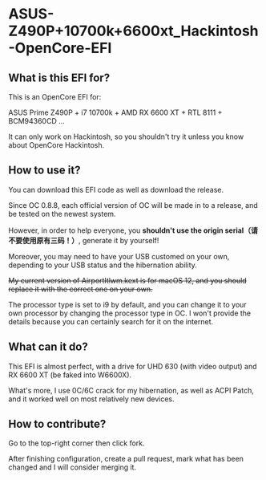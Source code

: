 # ASUS-Z490P+10700k+6600xt_Hackintosh-OpenCore-EFI

## What is this EFI for? 

This is an OpenCore EFI for: 

ASUS Prime Z490P + i7 10700k + AMD RX 6600 XT + RTL 8111 + BCM94360CD ...

It can only work on Hackintosh, so you shouldn't try it unless you know about OpenCore Hackintosh. 

## How to use it?

You can download this EFI code as well as download the release. 

Since OC 0.8.8, each official version of OC will be made in to a release, and be tested on the newest system. 

However, in order to help everyone, you **shouldn't use the origin serial（请不要使用原有三码！）**, generate it by yourself!

Moreover, you may need to have your USB customed on your own, depending to your USB status and the hibernation ability. 

~~My current version of AirportItlwm.kext is for macOS 12, and you should replace it with the correct one on your own.~~

The processor type is set to i9 by default, and you can change it to your own processor by changing the processor type in OC. I won't provide the details because you can certainly search for it on the internet. 

## What can it do?

This EFI is almost perfect, with a drive for UHD 630 (with video output) and RX 6600 XT (be faked into W6600X). 

What's more, I use 0C/6C crack for my hibernation, as well as ACPI Patch, and it worked well on most relatively new devices. 

## How to contribute? 

Go to the top-right corner then click fork. 

After finishing configuration, create a pull request, mark what has been changed and I will consider merging it. 
